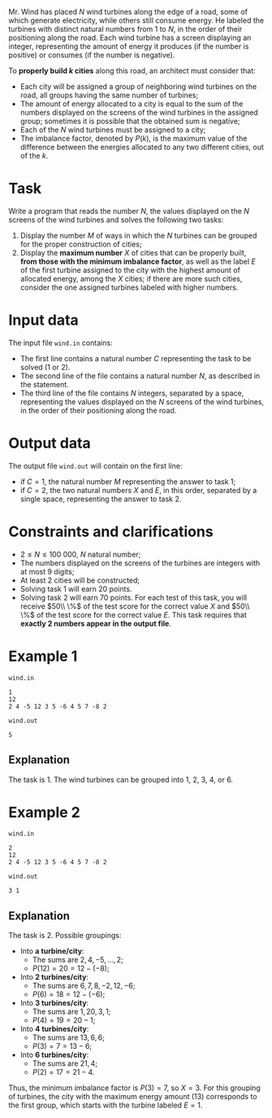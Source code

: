 Mr. Wind has placed $N$ wind turbines along the edge of a road, some of which generate electricity, while others still consume energy. He labeled the turbines with distinct natural numbers from $1$ to $N$, in the order of their positioning along the road. Each wind turbine has a screen displaying an integer, representing the amount of energy it produces (if the number is positive) or consumes (if the number is negative).

To **properly build $k$ cities** along this road, an architect must consider that:
- Each city will be assigned a group of neighboring wind turbines on the road, all groups having the same number of turbines;
- The amount of energy allocated to a city is equal to the sum of the numbers displayed on the screens of the wind turbines in the assigned group; sometimes it is possible that the obtained sum is negative;
- Each of the $N$ wind turbines must be assigned to a city;
- The imbalance factor, denoted by $P(k)$, is the maximum value of the difference between the energies allocated to any two different cities, out of the $k$.

# Task
Write a program that reads the number $N$, the values displayed on the $N$ screens of the wind turbines and solves the following two tasks:
1. Display the number $M$ of ways in which the $N$ turbines can be grouped for the proper construction of cities;
2. Display the **maximum number** $X$ of cities that can be properly built, **from those with the minimum imbalance factor**, as well as the label $E$ of the first turbine assigned to the city with the highest amount of allocated energy, among the $X$ cities; if there are more such cities, consider the one assigned turbines labeled with higher numbers.

# Input data
The input file `wind.in` contains:
- The first line contains a natural number $C$ representing the task to be solved ($1$ or $2$).
- The second line of the file contains a natural number $N$, as described in the statement.
- The third line of the file contains $N$ integers, separated by a space, representing the values displayed on the $N$ screens of the wind turbines, in the order of their positioning along the road.

# Output data
The output file `wind.out` will contain on the first line:
- if $C=1$, the natural number $M$ representing the answer to task 1;
- if $C=2$, the two natural numbers $X$ and $E$, in this order, separated by a single space, representing the answer to task 2.

# Constraints and clarifications
- $2 \leq N \leq 100\ 000$, $N$ natural number;
- The numbers displayed on the screens of the turbines are integers with at most 9 digits;
- At least 2 cities will be constructed;
- Solving task 1 will earn 20 points.
- Solving task 2 will earn 70 points. For each test of this task, you will receive $50\\ \%$ of the test score for the correct value $X$ and $50\\ \%$ of the test score for the correct value $E$. This task requires that **exactly 2 numbers appear in the output file**.

# Example 1
`wind.in`
```
1
12
2 4 -5 12 3 5 -6 4 5 7 -8 2
```
`wind.out`
```
5
```
## Explanation
The task is 1.
The wind turbines can be grouped into 1, 2, 3, 4, or 6.

# Example 2
`wind.in`
```
2
12
2 4 -5 12 3 5 -6 4 5 7 -8 2
```
`wind.out`
```
3 1
```
## Explanation
The task is 2.
Possible groupings:
- Into **a turbine/city**:
  - The sums are $2, 4, -5, \ldots, 2$;
  - $P(12) = 20 = 12-(-8)$;
- Into **2 turbines/city**:
  - The sums are $6, 7, 8, -2, 12, -6$;
  - $P(6) = 18 = 12-(-6)$;
- Into **3 turbines/city**:
  - The sums are $1, 20, 3, 1$;
  - $P(4) = 19 = 20-1$;
- Into **4 turbines/city**:
  - The sums are $13, 6, 6$;
  - $P(3) = 7 = 13-6$;
- Into **6 turbines/city**:
  - The sums are $21, 4$;
  - $P(2) = 17 = 21-4$.

Thus, the minimum imbalance factor is $P(3) = 7$, so $X=3$. For this grouping of turbines, the city with the maximum energy amount ($13$) corresponds to the first group, which starts with the turbine labeled $E=1$.